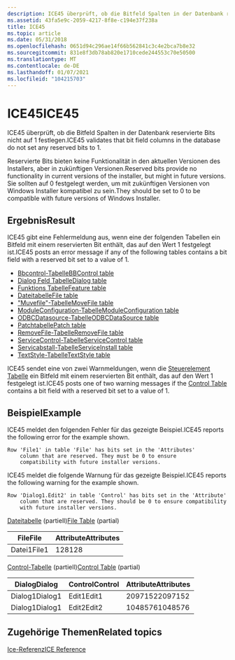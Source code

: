 ```yaml
---
description: ICE45 überprüft, ob die Bitfeld Spalten in der Datenbank reservierte Bits nicht auf 1 festlegen.
ms.assetid: 43fa5e9c-2059-4217-8f8e-c194e37f238a
title: ICE45
ms.topic: article
ms.date: 05/31/2018
ms.openlocfilehash: 0651d94c296ae14f66b562841c3c4e2bca7b8e32
ms.sourcegitcommit: 831e8f3db78ab820e1710cede244553c70e50500
ms.translationtype: MT
ms.contentlocale: de-DE
ms.lasthandoff: 01/07/2021
ms.locfileid: "104215703"
---
```

# <a name="ice45"></a><span data-ttu-id="920ba-103">ICE45</span><span class="sxs-lookup"><span data-stu-id="920ba-103">ICE45</span></span>

<span data-ttu-id="920ba-104">ICE45 überprüft, ob die Bitfeld Spalten in der Datenbank reservierte Bits nicht auf 1 festlegen.</span><span class="sxs-lookup"><span data-stu-id="920ba-104">ICE45 validates that bit field columns in the database do not set any reserved bits to 1.</span></span>

<span data-ttu-id="920ba-105">Reservierte Bits bieten keine Funktionalität in den aktuellen Versionen des Installers, aber in zukünftigen Versionen.</span><span class="sxs-lookup"><span data-stu-id="920ba-105">Reserved bits provide no functionality in current versions of the installer, but might in future versions.</span></span> <span data-ttu-id="920ba-106">Sie sollten auf 0 festgelegt werden, um mit zukünftigen Versionen von Windows Installer kompatibel zu sein.</span><span class="sxs-lookup"><span data-stu-id="920ba-106">They should be set to 0 to be compatible with future versions of Windows Installer.</span></span>

## <a name="result"></a><span data-ttu-id="920ba-107">Ergebnis</span><span class="sxs-lookup"><span data-stu-id="920ba-107">Result</span></span>

<span data-ttu-id="920ba-108">ICE45 gibt eine Fehlermeldung aus, wenn eine der folgenden Tabellen ein Bitfeld mit einem reservierten Bit enthält, das auf den Wert 1 festgelegt ist.</span><span class="sxs-lookup"><span data-stu-id="920ba-108">ICE45 posts an error message if any of the following tables contains a bit field with a reserved bit set to a value of 1.</span></span>

-   [<span data-ttu-id="920ba-109">Bbcontrol-Tabelle</span><span class="sxs-lookup"><span data-stu-id="920ba-109">BBControl table</span></span>](bbcontrol-table.md)
-   [<span data-ttu-id="920ba-110">Dialog Feld Tabelle</span><span class="sxs-lookup"><span data-stu-id="920ba-110">Dialog table</span></span>](dialog-table.md)
-   [<span data-ttu-id="920ba-111">Funktions Tabelle</span><span class="sxs-lookup"><span data-stu-id="920ba-111">Feature table</span></span>](feature-table.md)
-   [<span data-ttu-id="920ba-112">Dateitabelle</span><span class="sxs-lookup"><span data-stu-id="920ba-112">File table</span></span>](file-table.md)
-   [<span data-ttu-id="920ba-113">"Muvefile"-Tabelle</span><span class="sxs-lookup"><span data-stu-id="920ba-113">MoveFile table</span></span>](movefile-table.md)
-   [<span data-ttu-id="920ba-114">ModuleConfiguration-Tabelle</span><span class="sxs-lookup"><span data-stu-id="920ba-114">ModuleConfiguration table</span></span>](moduleconfiguration-table.md)
-   [<span data-ttu-id="920ba-115">ODBCDatasource-Tabelle</span><span class="sxs-lookup"><span data-stu-id="920ba-115">ODBCDataSource table</span></span>](odbcdatasource-table.md)
-   [<span data-ttu-id="920ba-116">Patchtabelle</span><span class="sxs-lookup"><span data-stu-id="920ba-116">Patch table</span></span>](patch-table.md)
-   [<span data-ttu-id="920ba-117">RemoveFile-Tabelle</span><span class="sxs-lookup"><span data-stu-id="920ba-117">RemoveFile table</span></span>](removefile-table.md)
-   [<span data-ttu-id="920ba-118">ServiceControl-Tabelle</span><span class="sxs-lookup"><span data-stu-id="920ba-118">ServiceControl table</span></span>](servicecontrol-table.md)
-   [<span data-ttu-id="920ba-119">Servicabstall-Tabelle</span><span class="sxs-lookup"><span data-stu-id="920ba-119">ServiceInstall table</span></span>](serviceinstall-table.md)
-   [<span data-ttu-id="920ba-120">TextStyle-Tabelle</span><span class="sxs-lookup"><span data-stu-id="920ba-120">TextStyle table</span></span>](textstyle-table.md)

<span data-ttu-id="920ba-121">ICE45 sendet eine von zwei Warnmeldungen, wenn die [Steuerelement Tabelle](control-table.md) ein Bitfeld mit einem reservierten Bit enthält, das auf den Wert 1 festgelegt ist.</span><span class="sxs-lookup"><span data-stu-id="920ba-121">ICE45 posts one of two warning messages if the [Control Table](control-table.md) contains a bit field with a reserved bit set to a value of 1.</span></span>

## <a name="example"></a><span data-ttu-id="920ba-122">Beispiel</span><span class="sxs-lookup"><span data-stu-id="920ba-122">Example</span></span>

<span data-ttu-id="920ba-123">ICE45 meldet den folgenden Fehler für das gezeigte Beispiel.</span><span class="sxs-lookup"><span data-stu-id="920ba-123">ICE45 reports the following error for the example shown.</span></span>

``` syntax
Row 'File1' in table 'File' has bits set in the 'Attributes' 
    column that are reserved. They must be 0 to ensure 
    compatibility with future installer versions.
```

<span data-ttu-id="920ba-124">ICE45 meldet die folgende Warnung für das gezeigte Beispiel.</span><span class="sxs-lookup"><span data-stu-id="920ba-124">ICE45 reports the following warning for the example shown.</span></span>

``` syntax
Row 'Dialog1.Edit2' in table 'Control' has bits set in the 'Attribute' 
    column that are reserved. They should be 0 to ensure compatibility 
    with future installer versions.
```

<span data-ttu-id="920ba-125">[Dateitabelle](file-table.md) (partiell)</span><span class="sxs-lookup"><span data-stu-id="920ba-125">[File Table](file-table.md) (partial)</span></span>



| <span data-ttu-id="920ba-126">File</span><span class="sxs-lookup"><span data-stu-id="920ba-126">File</span></span>  | <span data-ttu-id="920ba-127">Attribute</span><span class="sxs-lookup"><span data-stu-id="920ba-127">Attributes</span></span> |
|-------|------------|
| <span data-ttu-id="920ba-128">Datei1</span><span class="sxs-lookup"><span data-stu-id="920ba-128">File1</span></span> | <span data-ttu-id="920ba-129">128</span><span class="sxs-lookup"><span data-stu-id="920ba-129">128</span></span>        |



 

<span data-ttu-id="920ba-130">[Control-Tabelle](control-table.md) (partiell)</span><span class="sxs-lookup"><span data-stu-id="920ba-130">[Control Table](control-table.md) (partial)</span></span>



| <span data-ttu-id="920ba-131">Dialog</span><span class="sxs-lookup"><span data-stu-id="920ba-131">Dialog</span></span>  | <span data-ttu-id="920ba-132">Control</span><span class="sxs-lookup"><span data-stu-id="920ba-132">Control</span></span> | <span data-ttu-id="920ba-133">Attribute</span><span class="sxs-lookup"><span data-stu-id="920ba-133">Attributes</span></span> |
|---------|---------|------------|
| <span data-ttu-id="920ba-134">Dialog1</span><span class="sxs-lookup"><span data-stu-id="920ba-134">Dialog1</span></span> | <span data-ttu-id="920ba-135">Edit1</span><span class="sxs-lookup"><span data-stu-id="920ba-135">Edit1</span></span>   | <span data-ttu-id="920ba-136">2097152</span><span class="sxs-lookup"><span data-stu-id="920ba-136">2097152</span></span>    |
| <span data-ttu-id="920ba-137">Dialog1</span><span class="sxs-lookup"><span data-stu-id="920ba-137">Dialog1</span></span> | <span data-ttu-id="920ba-138">Edit2</span><span class="sxs-lookup"><span data-stu-id="920ba-138">Edit2</span></span>   | <span data-ttu-id="920ba-139">1048576</span><span class="sxs-lookup"><span data-stu-id="920ba-139">1048576</span></span>    |



 

## <a name="related-topics"></a><span data-ttu-id="920ba-140">Zugehörige Themen</span><span class="sxs-lookup"><span data-stu-id="920ba-140">Related topics</span></span>

<dl> <dt>

[<span data-ttu-id="920ba-141">Ice-Referenz</span><span class="sxs-lookup"><span data-stu-id="920ba-141">ICE Reference</span></span>](ice-reference.md)
</dt> </dl>

 

 



